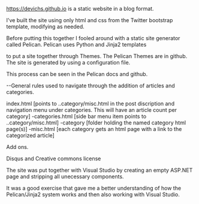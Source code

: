 https://devichs.github.io is a static website in a blog format.  

I've built the site using only html and css from the Twitter bootstrap template, modifying as needed. 

Before putting this together I fooled around with a static site generator called Pelican. Pelican uses Python and Jinja2 templates

to put a site together through Themes.  The Pelican Themes are in github.  The site is generated by using a configuration file.  

This process can be seen in the Pelican docs and github. 

--General rules used to navigate through the addition of articles and categories. 

index.html [points to ..category/misc.html in the post discription and navigation menu under categories. 
This will have an article count per category]
 -categories.html [side bar menu item points to ..category/misc.html]
 -category [folder holding the named category html page(s)]
  -misc.html [each category gets an html page with a link to the categorized article]

Add ons. 

Disqus and Creative commons license

The site was put together with Visual Studio by creating an empty ASP.NET page and stripping all unecessary components.

It was a good exercise that gave me a better understanding of how the Pelican/Jinja2 system works and then also working with Visual Studio. 